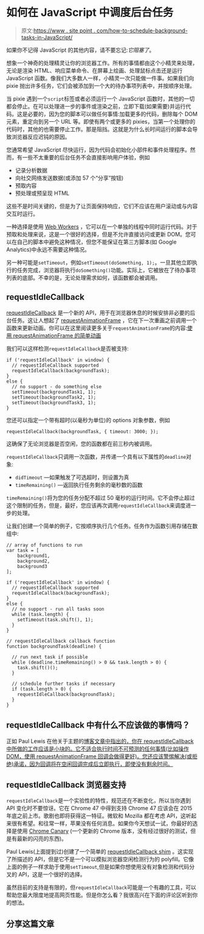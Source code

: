 # 如何在 JavaScript 中调度后台任务

> 原文:[https://www . site point . com/how-to-schedule-background-tasks-in-JavaScript/](https://www.sitepoint.com/how-to-schedule-background-tasks-in-javascript/)

如果你不记得 JavaScript 的其他内容，请不要忘记:*它阻塞了*。

想象一个神奇的处理精灵让你的浏览器工作。所有的事情都由这个小精灵来处理，无论是渲染 HTML、响应菜单命令、在屏幕上绘画、处理鼠标点击还是运行 JavaScript 函数。像我们大多数人一样，小精灵一次只能做一件事。如果我们向 pixie 抛出许多任务，它们会被添加到一个大的待办事项列表中，并按顺序处理。

当 pixie 遇到一个`script`标签或者必须运行一个 JavaScript 函数时，其他的一切都会停止。在可以处理进一步的事件或渲染之前，立即下载(如果需要)并运行代码。这是必要的，因为您的脚本可以做任何事情:加载更多的代码，删除每个 DOM 元素，重定向到另一个 URL 等。即使有两个或更多的 pixies，当第一个处理你的代码时，其他的也需要停止工作。那是阻挡。这就是为什么长时间运行的脚本会导致浏览器反应迟钝的原因。

您通常希望 JavaScript 尽快运行，因为代码会初始化小部件和事件处理程序。然而，有一些不太重要的后台任务不会直接影响用户体验，例如

*   记录分析数据
*   向社交网络发送数据(或添加 57 个“分享”按钮)
*   预取内容
*   预处理或预呈现 HTML

这些不是时间关键的，但是为了让页面保持响应，它们不应该在用户滚动或与内容交互时运行。

一种选择是使用 [Web Workers](https://www.sitepoint.com/javascript-threading-html5-web-workers/) ，它可以在一个单独的线程中同时运行代码。对于预取和处理来说，这是一个很好的选择，但是不允许直接访问或更新 DOM。您可以在自己的脚本中避免这种情况，但您不能保证在第三方脚本(如 Google Analytics)中永远不需要这种情况。

另一种可能是`setTimeout`，例如`setTimeout(doSomething, 1);`。一旦其他立即执行的任务完成，浏览器将执行`doSomething()`功能。实际上，它被放在了待办事项列表的底部。不幸的是，无论处理需求如何，该函数都会被调用。

## requestIdleCallback

[requestIdleCallback](https://www.w3.org/TR/requestidlecallback/) 是一个新的 API，用于在浏览器休息的时候安排非必要的后台任务。这让人想起了 [requestAnimationFrame](https://developer.mozilla.org/en-US/docs/Web/API/window/requestAnimationFrame) ，它在下一次重画之前调用一个函数来更新动画。你可以在这里阅读更多关于`requestAnimationFrame`的内容:[使用 requestAnimationFrame 的简单动画](https://www.sitepoint.com/simple-animations-using-requestanimationframe/)

我们可以这样检测`requestIdleCallback`是否被支持:

```
if ('requestIdleCallback' in window) {
  // requestIdleCallback supported
  requestIdleCallback(backgroundTask);
}
else {
  // no support - do something else
  setTimeout(backgroundTask1, 1);
  setTimeout(backgroundTask2, 1);
  setTimeout(backgroundTask3, 1);
}
```

您还可以指定一个带有超时(以毫秒为单位)的 options 对象参数，例如

```
requestIdleCallback(backgroundTask, { timeout: 3000; });
```

这确保了无论浏览器是否空闲，您的函数都在前三秒内被调用。

`requestIdleCallback`只调用一次函数，并传递一个具有以下属性的`deadline`对象:

*   `didTimeout` —如果触发了可选超时，则设置为真
*   `timeRemaining()` —返回执行任务剩余的毫秒数的函数

`timeRemaining()`将为您的任务分配不超过 50 毫秒的运行时间。它不会停止超过这个限制的任务，但是，最好，您应该再次调用`requestIdleCallback`来调度进一步的处理。

让我们创建一个简单的例子，它按顺序执行几个任务。任务作为函数引用存储在数组中:

```
// array of functions to run
var task = [
	background1,
	background2,
	background3
];

if ('requestIdleCallback' in window) {
  // requestIdleCallback supported
  requestIdleCallback(backgroundTask);
}
else {
  // no support - run all tasks soon
  while (task.length) {
  	setTimeout(task.shift(), 1);
  }
}

// requestIdleCallback callback function
function backgroundTask(deadline) {

  // run next task if possible
  while (deadline.timeRemaining() > 0 && task.length > 0) {
  	task.shift()();
  }

  // schedule further tasks if necessary
  if (task.length > 0) {
    requestIdleCallback(backgroundTask);
  }
}
```

## requestIdleCallback 中有什么不应该做的事情吗？

正如 Paul Lewis 在他关于主题的[博客文章中指出的，你在 requestIdleCallback 中所做的工作应该是小块的。它不适合执行时间不可预测的任何事情(比如操作 DOM，使用 requestAnimationFrame 回调会做得更好)。您还应该警惕解决(或拒绝)承诺，因为回调将在空闲回调完成后立即执行，即使没有剩余时间。](https://developers.google.com/web/updates/2015/08/using-requestidlecallback?hl=en)

## requestIdleCallback 浏览器支持

`requestIdleCallback`是一个实验性的特性，规范还在不断变化，所以当你遇到 API 变化时不要惊讶。它在 Chrome 47 中得到支持 Chrome 47 应该会在 2015 年底之前上市。歌剧也即将获得这一特征。微软和 Mozilla 都在考虑 API，这听起来很有希望。和往常一样，苹果没有任何消息。如果你今天想试一试，你最好的选择是使用 [Chrome Canary](https://www.google.com/chrome/browser/canary.html) (一个更新的 Chrome 版本，没有经过很好的测试，但是有最新的闪亮的东西)。

Paul Lewis(上面提到过)创建了一个简单的 [requestIdleCallback shim](https://gist.github.com/paullewis/55efe5d6f05434a96c36) 。这实现了所描述的 API，但是它不是一个可以模拟浏览器空闲检测行为的 polyfill。它像上面的例子一样求助于使用`setTimeout`,但是如果你想使用没有对象检测和代码分叉的 API，这是一个很好的选择。

虽然目前的支持是有限的，但`requestIdleCallback`可能是一个有趣的工具，可以帮助您最大限度地提高网页性能。但是你怎么看？我很高兴在下面的评论区听到你的想法。

## 分享这篇文章